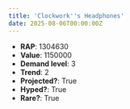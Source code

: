 ```yaml
---
title: 'Clockwork''s Headphones'
date: 2025-08-06T00:00:00Z
---
```

- **RAP**: 1304630
- **Value**: 1150000
- **Demand level**: 3
- **Trend**: 2
- **Projected?**: True
- **Hyped?**: True
- **Rare?**: True
